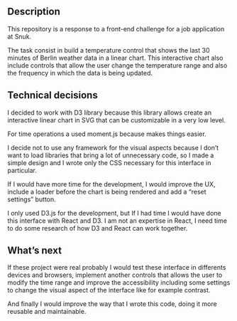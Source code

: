 ## Description

This repository is a response to a front-end challenge for a job application at Snuk. 

The task consist in build a temperature control that shows the last 30 minutes of Berlin weather data in a linear chart. This interactive chart also include controls that allow the user change the temperature range and also the frequency in which the data is being updated.

## Technical decisions

I decided to work with D3 library because this library allows create  an interactive linear chart in SVG that can be customizable in a very low level.

For time operations a used moment.js because makes things easier.

I decide not to use any framework for the visual aspects because I don’t want to load libraries that bring a lot of unnecessary code, so I made a simple design and I wrote only the CSS necessary for this interface in particular.

If I would have more time for the development, I would improve the UX, include a loader before the chart is being rendered and add a “reset settings” button. 

I only used D3.js for the development, but If I had time I would have done this interface with React and D3. I am not an expertise in React, 
I need time to do some research of how D3 and React can work together.

## What’s next

If these project were real probably I would test these interface in differents devices and browsers, implement another controls that allows the user to modify the time range and improve the accessibility including some settings to change the visual aspect of the interface like for example contrast. 

And finally I would improve the way that I wrote this code, doing it more reusable and maintainable. 
